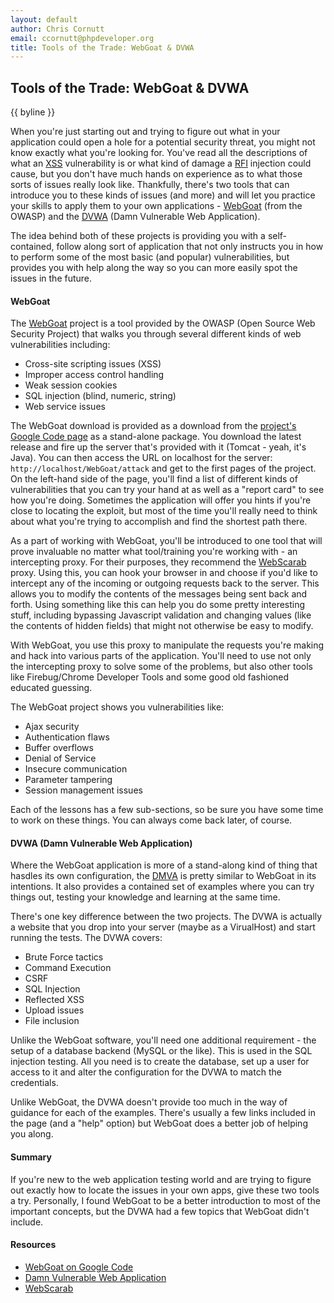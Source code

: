 ```yaml
---
layout: default
author: Chris Cornutt
email: ccornutt@phpdeveloper.org
title: Tools of the Trade: WebGoat & DVWA
---
```


Tools of the Trade: WebGoat & DVWA
--------------

{{ byline }}

When you're just starting out and trying to figure out what in your application could
open a hole for a potential security threat, you might not know exactly what you're
looking for. You've read all the descriptions of what an [XSS](http://en.wikipedia.org/wiki/Cross-site_scripting)
vulnerability is or what kind of damage a [RFI](http://en.wikipedia.org/wiki/Remote_file_inclusion)
injection could cause, but you don't have much hands on experience as to what those
sorts of issues really look like. Thankfully, there's two tools that can introduce you
to these kinds of issues (and more) and will let you practice your skills to apply
them to your own applications - [WebGoat](https://www.owasp.org/index.php/Category:OWASP_WebGoat_Project)
(from the OWASP) and the [DVWA](http://www.dvwa.co.uk/) (Damn Vulnerable Web Application).

The idea behind both of these projects is providing you with a self-contained, follow along
sort of application that not only instructs you in how to perform some of the most basic
(and popular) vulnerabilities, but provides you with help along the way so you can
more easily spot the issues in the future.

#### WebGoat

The [WebGoat](https://www.owasp.org/index.php/Category:OWASP_WebGoat_Project) project is
a tool provided by the OWASP (Open Source Web Security Project) that walks you through
several different kinds of web vulnerabilities including:

- Cross-site scripting issues (XSS)
- Improper access control handling
- Weak session cookies
- SQL injection (blind, numeric, string)
- Web service issues

The WebGoat download is provided as a download from the [project's Google Code page](http://code.google.com/p/webgoat/)
as a stand-alone package. You download the latest release and fire up the server that's
provided with it (Tomcat - yeah, it's Java). You can then access the URL on localhost for the server:
`http://localhost/WebGoat/attack` and get to the first pages of the project. On the left-hand
side of the page, you'll find a list of different kinds of vulnerabilities that you can
try your hand at as well as a "report card" to see how you're doing. Sometimes the application
will offer you hints if you're close to locating the exploit, but most of the time you'll
really need to think about what you're trying to accomplish and find the shortest path there.

As a part of working with WebGoat, you'll be introduced to one tool that will prove invaluable
no matter what tool/training you're working with - an intercepting proxy. For their purposes,
they recommend the [WebScarab](https://www.owasp.org/index.php/Category:OWASP_WebScarab_Project)
proxy. Using this, you can hook your browser in and choose if you'd like to intercept any of
the incoming or outgoing requests back to the server. This allows you to modify the contents
of the messages being sent back and forth. Using something like this can help you do some
pretty interesting stuff, including bypassing Javascript validation and changing values
(like the contents of hidden fields) that might not otherwise be easy to modify.

With WebGoat, you use this proxy to manipulate the requests you're making and hack into
various parts of the application. You'll need to use not only the intercepting proxy to solve
some of the problems, but also other tools like Firebug/Chrome Developer Tools and some
good old fashioned educated guessing.

The WebGoat project shows you vulnerabilities like:

- Ajax security
- Authentication flaws
- Buffer overflows
- Denial of Service
- Insecure communication
- Parameter tampering
- Session management issues

Each of the lessons has a few sub-sections, so be sure you have some time to work on these
things. You can always come back later, of course.

#### DVWA (Damn Vulnerable Web Application)

Where the WebGoat application is more of a stand-along kind of thing that hasdles its
own configuration, the [DMVA](http://www.dvwa.co.uk/) is pretty similar to WebGoat in its
intentions. It also provides a contained set of examples where you can try things out,
testing your knowledge and learning at the same time.

There's one key difference between the two projects. The DVWA is actually a website that you
drop into your server (maybe as a VirualHost) and start running the tests. The DVWA covers:

- Brute Force tactics
- Command Execution
- CSRF
- SQL Injection
- Reflected XSS
- Upload issues
- File inclusion

Unlike the WebGoat software, you'll need one additional requirement - the setup of a database
backend (MySQL or the like). This is used in the SQL injection testing. All you need is to
create the database, set up a user for access to it and alter the configuration for the DVWA
to match the credentials.

Unlike WebGoat, the DVWA doesn't provide too much in the way of guidance for each of the examples.
There's usually a few links included in the page (and a "help" option) but WebGoat does a better
job of helping you along.

#### Summary

If you're new to the web application testing world and are trying to figure out exactly
how to locate the issues in your own apps, give these two tools a try. Personally, I found
WebGoat to be a better introduction to most of the important concepts, but the DVWA had a
few topics that WebGoat didn't include.


#### Resources
- [WebGoat on Google Code](http://code.google.com/p/webgoat/)
- [Damn Vulnerable Web Application](http://www.dvwa.co.uk/)
- [WebScarab](https://www.owasp.org/index.php/Category:OWASP_WebScarab_Project)

